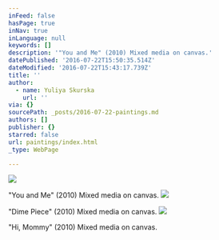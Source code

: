 ```yaml
---
inFeed: false
hasPage: true
inNav: true
inLanguage: null
keywords: []
description: '"You and Me" (2010) Mixed media on canvas.'
datePublished: '2016-07-22T15:50:35.514Z'
dateModified: '2016-07-22T15:43:17.739Z'
title: ''
author:
  - name: Yuliya Skurska
    url: ''
via: {}
sourcePath: _posts/2016-07-22-paintings.md
authors: []
publisher: {}
starred: false
url: paintings/index.html
_type: WebPage

---
```

![](https://the-grid-user-content.s3-us-west-2.amazonaws.com/c2cba027-187b-4c61-bd04-22d0a8921c5e.jpg)

"You and Me" (2010) Mixed media on canvas.
![](https://the-grid-user-content.s3-us-west-2.amazonaws.com/e3017278-3bd9-44f4-a173-e412f06a94fe.jpg)

"Dime Piece" (2010) Mixed media on canvas.
![](https://the-grid-user-content.s3-us-west-2.amazonaws.com/cf7fe125-dd5f-4638-8955-c3a9364b81ae.jpg)

"Hi, Mommy" (2010) Mixed media on canvas.